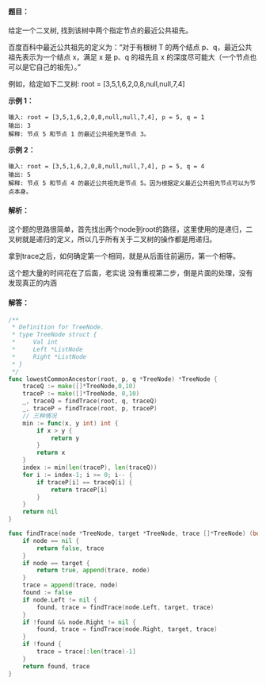 #### 题目：

给定一个二叉树, 找到该树中两个指定节点的最近公共祖先。

百度百科中最近公共祖先的定义为：“对于有根树 T 的两个结点 p、q，最近公共祖先表示为一个结点 x，满足 x 是 p、q 的祖先且 x 的深度尽可能大（一个节点也可以是它自己的祖先）。”

例如，给定如下二叉树:  root = [3,5,1,6,2,0,8,null,null,7,4]

**示例 1：**

```
输入: root = [3,5,1,6,2,0,8,null,null,7,4], p = 5, q = 1
输出: 3
解释: 节点 5 和节点 1 的最近公共祖先是节点 3。
```

**示例 2：**

```
输入: root = [3,5,1,6,2,0,8,null,null,7,4], p = 5, q = 4
输出: 5
解释: 节点 5 和节点 4 的最近公共祖先是节点 5。因为根据定义最近公共祖先节点可以为节点本身。
```

#### 解析：

这个题的思路很简单，首先找出两个node到root的路径，这里使用的是递归，二叉树就是递归的定义，所以几乎所有关于二叉树的操作都是用递归。

拿到trace之后，如何确定第一个相同，就是从后面往前遍历，第一个相等。

这个题大量的时间花在了后面，老实说 没有重视第二步，倒是片面的处理，没有发现真正的内涵

#### 解答：

```go
/**
 * Definition for TreeNode.
 * type TreeNode struct {
 *     Val int
 *     Left *ListNode
 *     Right *ListNode
 * }
 */
func lowestCommonAncestor(root, p, q *TreeNode) *TreeNode {
	traceQ := make([]*TreeNode,0,10)
	traceP := make([]*TreeNode, 0,10)
	_, traceQ = findTrace(root, q, traceQ)
	_, traceP = findTrace(root, p, traceP)
	// 三种情况
	min := func(x, y int) int {
		if x > y {
			return y
		}
		return x
	}
	index := min(len(traceP), len(traceQ))
	for i := index-1; i >= 0; i-- {
		if traceP[i] == traceQ[i] {
			return traceP[i]
		}
	}
	return nil
}

func findTrace(node *TreeNode, target *TreeNode, trace []*TreeNode) (bool, []*TreeNode) {
	if node == nil {
		return false, trace
	}
	if node == target {
		return true, append(trace, node)
	}
	trace = append(trace, node)
	found := false
	if node.Left != nil {
		found, trace = findTrace(node.Left, target, trace)
	}
	if !found && node.Right != nil {
		found, trace = findTrace(node.Right, target, trace)
	}
	if !found {
		trace = trace[:len(trace)-1]
	}
	return found, trace
}
```

